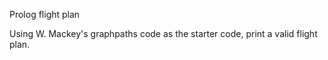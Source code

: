 Prolog flight plan

Using W. Mackey's graphpaths code as the starter code, print a valid flight plan.
